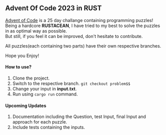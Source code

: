 ## Advent Of Code 2023 in RUST
[Advent of Code](https://adventofcode.com/) is a 25 day challange containing programming puzzles!  
Being a hardcore **RUSTACEAN**, I have tried to my best to solve the puzzles in as optimal way as possible.  
But still, if you feel it can be improved, don't hesitate to contribute.  

All puzzles(each containing two parts) have their own respective branches.  

Hope you Enjoy!  

#### How to use?
1. Clone the project.
2. Switch to the respective branch. `git checkout problem$$`
3. Change your input in **input.txt**.
4. Run using `cargo run` command.

#### Upcoming Updates
1. Documentation including the Question, test Input, final Input and approach for each puzzle.
2. Include tests containing the inputs.
